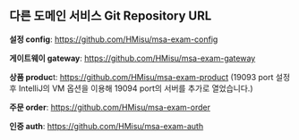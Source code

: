## 다른 도메인 서비스 Git Repository URL

**설정 config**: https://github.com/HMisu/msa-exam-config

**게이트웨이 gateway**: https://github.com/HMisu/msa-exam-gateway

**상품 produc**t: https://github.com/HMisu/msa-exam-product
(19093 port 설정 후 IntelliJ의 VM 옵션을 이용해 19094 port의 서버를 추가로 열었습니다.)

**주문 order**: https://github.com/HMisu/msa-exam-order

**인증 auth**: https://github.com/HMisu/msa-exam-auth
